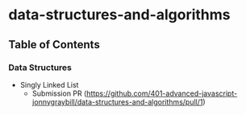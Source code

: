 # data-structures-and-algorithms

## Table of Contents

### Data Structures

* Singly Linked List
  * Submission PR (https://github.com/401-advanced-javascript-jonnygraybill/data-structures-and-algorithms/pull/1)
